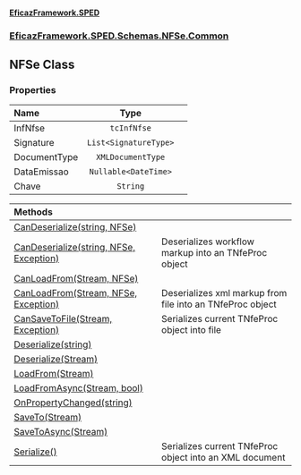 #### [EficazFramework.SPED](EficazFrameworkSPED.md 'EficazFramework SPED')
### [EficazFramework.SPED.Schemas.NFSe.Common](EficazFramework.SPED.Schemas.NFSe.Common.md 'EficazFramework.SPED.Schemas.NFSe.Common')

## NFSe Class
### Properties

| Name | Type | |
| :--- | :---: | :--- |
| InfNfse | `tcInfNfse` |  |
| Signature | `List<SignatureType>` |  |
| DocumentType | `XMLDocumentType` |  |
| DataEmissao | `Nullable<DateTime>` |  |
| Chave | `String` |  |

| Methods | |
| :--- | :--- |
| [CanDeserialize(string, NFSe)](EficazFramework.SPED.Schemas.NFSe.Common/NFSe/CanDeserialize(string,NFSe).md 'EficazFramework.SPED.Schemas.NFSe.Common.NFSe.CanDeserialize(string, EficazFramework.SPED.Schemas.NFSe.Common.NFSe)') | |
| [CanDeserialize(string, NFSe, Exception)](EficazFramework.SPED.Schemas.NFSe.Common/NFSe/CanDeserialize(string,NFSe,Exception).md 'EficazFramework.SPED.Schemas.NFSe.Common.NFSe.CanDeserialize(string, EficazFramework.SPED.Schemas.NFSe.Common.NFSe, System.Exception)') | Deserializes workflow markup into an TNfeProc object |
| [CanLoadFrom(Stream, NFSe)](EficazFramework.SPED.Schemas.NFSe.Common/NFSe/CanLoadFrom(Stream,NFSe).md 'EficazFramework.SPED.Schemas.NFSe.Common.NFSe.CanLoadFrom(System.IO.Stream, EficazFramework.SPED.Schemas.NFSe.Common.NFSe)') | |
| [CanLoadFrom(Stream, NFSe, Exception)](EficazFramework.SPED.Schemas.NFSe.Common/NFSe/CanLoadFrom(Stream,NFSe,Exception).md 'EficazFramework.SPED.Schemas.NFSe.Common.NFSe.CanLoadFrom(System.IO.Stream, EficazFramework.SPED.Schemas.NFSe.Common.NFSe, System.Exception)') | Deserializes xml markup from file into an TNfeProc object |
| [CanSaveToFile(Stream, Exception)](EficazFramework.SPED.Schemas.NFSe.Common/NFSe/CanSaveToFile(Stream,Exception).md 'EficazFramework.SPED.Schemas.NFSe.Common.NFSe.CanSaveToFile(System.IO.Stream, System.Exception)') | Serializes current TNfeProc object into file |
| [Deserialize(string)](EficazFramework.SPED.Schemas.NFSe.Common/NFSe/Deserialize(string).md 'EficazFramework.SPED.Schemas.NFSe.Common.NFSe.Deserialize(string)') | |
| [Deserialize(Stream)](EficazFramework.SPED.Schemas.NFSe.Common/NFSe/Deserialize(Stream).md 'EficazFramework.SPED.Schemas.NFSe.Common.NFSe.Deserialize(System.IO.Stream)') | |
| [LoadFrom(Stream)](EficazFramework.SPED.Schemas.NFSe.Common/NFSe/LoadFrom(Stream).md 'EficazFramework.SPED.Schemas.NFSe.Common.NFSe.LoadFrom(System.IO.Stream)') | |
| [LoadFromAsync(Stream, bool)](EficazFramework.SPED.Schemas.NFSe.Common/NFSe/LoadFromAsync(Stream,bool).md 'EficazFramework.SPED.Schemas.NFSe.Common.NFSe.LoadFromAsync(System.IO.Stream, bool)') | |
| [OnPropertyChanged(string)](EficazFramework.SPED.Schemas.NFSe.Common/NFSe/OnPropertyChanged(string).md 'EficazFramework.SPED.Schemas.NFSe.Common.NFSe.OnPropertyChanged(string)') | |
| [SaveTo(Stream)](EficazFramework.SPED.Schemas.NFSe.Common/NFSe/SaveTo(Stream).md 'EficazFramework.SPED.Schemas.NFSe.Common.NFSe.SaveTo(System.IO.Stream)') | |
| [SaveToAsync(Stream)](EficazFramework.SPED.Schemas.NFSe.Common/NFSe/SaveToAsync(Stream).md 'EficazFramework.SPED.Schemas.NFSe.Common.NFSe.SaveToAsync(System.IO.Stream)') | |
| [Serialize()](EficazFramework.SPED.Schemas.NFSe.Common/NFSe/Serialize().md 'EficazFramework.SPED.Schemas.NFSe.Common.NFSe.Serialize()') | Serializes current TNfeProc object into an XML document |
